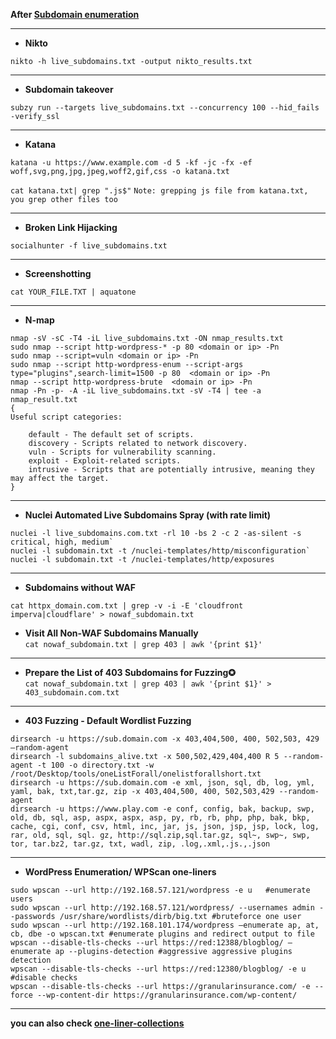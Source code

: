 **After [Subdomain enumeration](https://github.com/iamprim0rdial/Bug-Hunting-Resource/blob/main/Subdomain%20Enum.md)**

---

- **Nikto**   

`nikto -h live_subdomains.txt -output nikto_results.txt`  

---

- **Subdomain takeover**

`subzy run --targets live_subdomains.txt --concurrency 100 --hid_fails -verify_ssl`

---

- **Katana**

`katana -u https://www.example.com -d 5 -kf -jc -fx -ef woff,svg,png,jpg,jpeg,woff2,gif,css -o katana.txt` 

`cat katana.txt| grep ".js$"`  `Note: grepping js file from katana.txt, you grep other files too` 



---

- **Broken Link Hijacking**

`socialhunter -f live_subdomains.txt`

---

- **Screenshotting**

`cat YOUR_FILE.TXT | aquatone` 

---

- **N-map**
```
nmap -sV -sC -T4 -iL live_subdomains.txt -ON nmap_results.txt
sudo nmap --script http-wordpress-* -p 80 <domain or ip> -Pn
sudo nmap --script=vuln <domain or ip> -Pn
sudo nmap --script http-wordpress-enum --script-args type="plugins",search-limit=1500 -p 80  <domain or ip> -Pn
nmap --script http-wordpress-brute  <domain or ip> -Pn
nmap -Pn -p- -A -iL live_subdomains.txt -sV -T4 | tee -a nmap_result.txt
{
Useful script categories:

    default - The default set of scripts.
    discovery - Scripts related to network discovery.
    vuln - Scripts for vulnerability scanning.
    exploit - Exploit-related scripts.
    intrusive - Scripts that are potentially intrusive, meaning they may affect the target.
}

```
---

- **Nuclei Automated Live Subdomains Spray (with rate limit)**
```
nuclei -l live_subdomains.com.txt -rl 10 -bs 2 -c 2 -as-silent -s critical, high, medium`
nuclei -l subdomain.txt -t /nuclei-templates/http/misconfiguration`
nuclei -l subdomain.txt -t /nuclei-templates/http/exposures

```

---

- **Subdomains without WAF**

`cat httpx_domain.com.txt | grep -v -i -E 'cloudfront imperva|cloudflare' > nowaf_subdomain.txt`

- **Visit All Non-WAF Subdomains Manually**  
`cat nowaf_subdomain.txt | grep 403 | awk '{print $1}'`

---

- **Prepare the List of 403 Subdomains for Fuzzing✪**  
 `cat nowaf_subdomain.txt | grep 403 | awk '{print $1}' > 403_subdomain.com.txt`

---

- **403 Fuzzing - Default Wordlist Fuzzing**

```
dirsearch -u https://sub.domain.com -x 403,404,500, 400, 502,503, 429  —random-agent
dirsearch -l subdomains_alive.txt -x 500,502,429,404,400 R 5 --random-agent -t 100 -o directory.txt -w /root/Desktop/tools/oneListForall/onelistforallshort.txt
dirsearch -u https://sub.domain.com -e xml, json, sql, db, log, yml, yaml, bak, txt,tar.gz, zip -x 403,404,500, 400, 502,503,429 --random-agent
dirsearch -u https://www.play.com -e conf, config, bak, backup, swp, old, db, sql, asp, aspx, aspx, asp, py, rb, rb, php, php, bak, bkp, cache, cgi, conf, csv, html, inc, jar, js, json, jsp, jsp, lock, log, rar, old, sql, sql. gz, http://sql.zip,sql.tar.gz, sql~, swp~, swp, tor, tar.bz2, tar.gz, txt, wadl, zip, .log,.xml,.js.,.json

```

---

- **WordPress Enumeration/ WPScan one-liners**
```
sudo wpscan --url http://192.168.57.121/wordpress -e u   #enumerate users
sudo wpscan --url http://192.168.57.121/wordpress/ --usernames admin --passwords /usr/share/wordlists/dirb/big.txt #bruteforce one user
sudo wpscan --url http://192.168.101.174/wordpress —enumerate ap, at, cb, dbe -o wpscan.txt #enumerate plugins and redirect output to file
wpscan --disable-tls-checks --url https://red:12388/blogblog/ —enumerate ap --plugins-detection #aggressive aggressive plugins detection
wpscan --disable-tls-checks --url https://red:12380/blogblog/ -e u #disable checks
wpscan --disable-tls-checks --url https://granularinsurance.com/ -e --force --wp-content-dir https://granularinsurance.com/wp-content/

```
---

**you can also check [one-liner-collections](https://github.com/iamprim0rdial/Bug-Hunting-Resource/blob/main/OneLinerCollections.md)**
